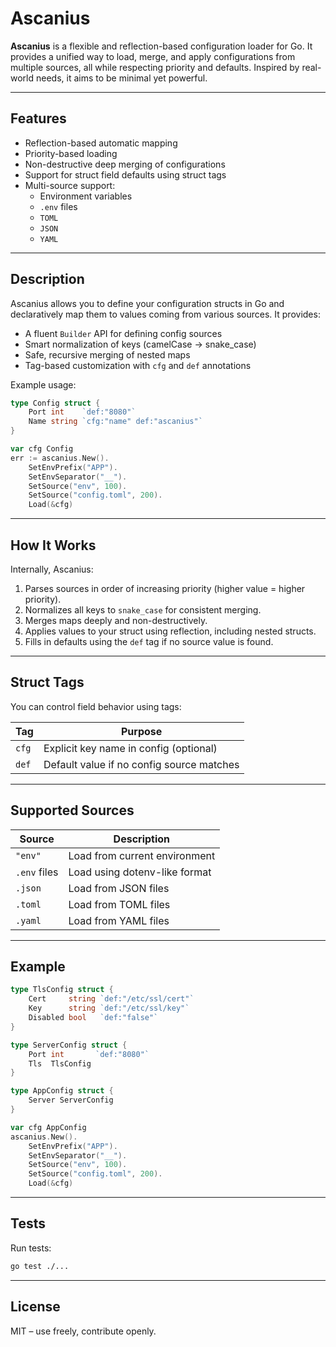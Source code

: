 # Ascanius

**Ascanius** is a flexible and reflection-based configuration loader for Go. 
It provides a unified way to load, merge, and apply configurations from multiple sources, all while respecting priority and defaults. 
Inspired by real-world needs, it aims to be minimal yet powerful.

---

## Features

-  Reflection-based automatic mapping
-  Priority-based loading
-  Non-destructive deep merging of configurations
-  Support for struct field defaults using struct tags
-  Multi-source support:
    - Environment variables
    - `.env` files
    - `TOML`
    - `JSON`
    - `YAML`

---

##  Description

Ascanius allows you to define your configuration structs in Go and declaratively map them to values coming from various sources. It provides:

- A fluent `Builder` API for defining config sources
- Smart normalization of keys (camelCase → snake_case)
- Safe, recursive merging of nested maps
- Tag-based customization with `cfg` and `def` annotations

Example usage:

```go
type Config struct {
    Port int    `def:"8080"`
    Name string `cfg:"name" def:"ascanius"`
}

var cfg Config
err := ascanius.New().
    SetEnvPrefix("APP").
    SetEnvSeparator("__").
    SetSource("env", 100).
    SetSource("config.toml", 200).
    Load(&cfg)
```

---

## How It Works

Internally, Ascanius:

1. Parses sources in order of increasing priority (higher value = higher priority).
2. Normalizes all keys to `snake_case` for consistent merging.
3. Merges maps deeply and non-destructively.
4. Applies values to your struct using reflection, including nested structs.
5. Fills in defaults using the `def` tag if no source value is found.

---

## Struct Tags

You can control field behavior using tags:

| Tag     | Purpose                                  |
|----------|-------------------------------------------|
| `cfg`    | Explicit key name in config (optional)    |
| `def`    | Default value if no config source matches |

---

## Supported Sources

| Source       | Description                    |
|--------------|--------------------------------|
| `"env"`      | Load from current environment  |
| `.env` files | Load using dotenv-like format  |
| `.json`      | Load from JSON files           |
| `.toml`      | Load from TOML files           |
| `.yaml`      | Load from YAML files           |

---

## Example

```go
type TlsConfig struct {
    Cert     string `def:"/etc/ssl/cert"`
    Key      string `def:"/etc/ssl/key"`
    Disabled bool   `def:"false"`
}

type ServerConfig struct {
    Port int       `def:"8080"`
    Tls  TlsConfig
}

type AppConfig struct {
    Server ServerConfig
}

var cfg AppConfig
ascanius.New().
    SetEnvPrefix("APP").
    SetEnvSeparator("__").
    SetSource("env", 100).
    SetSource("config.toml", 200).
    Load(&cfg)
```

---

## Tests

Run tests:

```bash
go test ./...
```

---

## License

MIT – use freely, contribute openly.
